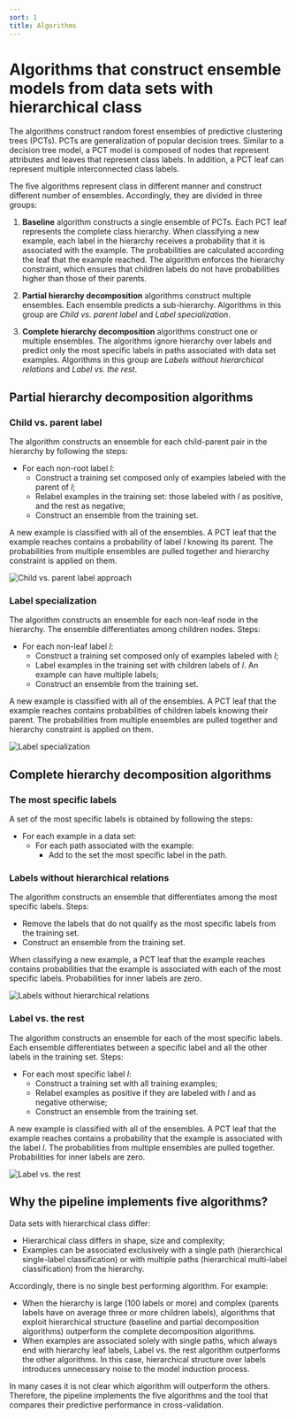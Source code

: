 ```yaml
---
sort: 1
title: Algorithms
---
```


# Algorithms that construct ensemble models from data sets with hierarchical class

The algorithms construct random forest ensembles of predictive clustering trees (PCTs). PCTs are generalization of popular decision trees. Similar to a decision tree model, a PCT model is composed of nodes that represent attributes and leaves that represent class labels. In addition, a PCT leaf can represent multiple interconnected class labels.

The five algorithms represent class in different manner and construct different number of ensembles. Accordingly, they are divided in three groups:

1. **Baseline** algorithm constructs a single ensemble of PCTs. Each PCT leaf represents the complete class hierarchy. When classifying a new example, each label in the hierarchy receives a probability that it is associated with the example. The probabilities are calculated according the leaf that the example reached. The algorithm enforces the hierarchy constraint, which ensures that children labels do not have probabilities higher than those of their parents.

2. **Partial hierarchy decomposition** algorithms construct multiple ensembles. Each ensemble predicts a sub-hierarchy. Algorithms in this group are *Child vs. parent label* and *Label specialization*.

3. **Complete hierarchy decomposition** algorithms construct one or multiple ensembles. The algorithms ignore hierarchy over labels and predict only the most specific labels in paths associated with data set examples. Algorithms in this group are *Labels without hierarchical relations* and *Label vs. the rest*.


## Partial hierarchy decomposition algorithms

### Child vs. parent label

The algorithm constructs an ensemble for each child-parent pair in the hierarchy by following the steps:

- For each non-root label *l*:
    - Construct a training set composed only of examples labeled with the parent of *l*;
    - Relabel examples in the training set: those labeled with *l* as positive, and the rest as negative;
    - Construct an ensemble from the training set.

A new example is classified with all of the ensembles. A PCT leaf that the example reaches contains a probability of label *l* knowing its parent. The probabilities from multiple ensembles are pulled together and hierarchy constraint is applied on them.

![Child vs. parent label approach](https://vedranav.github.io/hierarchy-decomposition-pipeline/images/tools/Child_vs_parent_label.png)

### Label specialization

The algorithm constructs an ensemble for each non-leaf node in the hierarchy. The ensemble differentiates among children nodes. Steps:

- For each non-leaf label *l*:
    - Construct a training set composed only of examples labeled with *l*;
    - Label examples in the training set with children labels of *l*. An example can have multiple labels;
    - Construct an ensemble from the training set.

A new example is classified with all of the ensembles. A PCT leaf that the example reaches contains probabilities of children labels knowing their parent. The probabilities from multiple ensembles are pulled together and hierarchy constraint is applied on them.

![Label specialization](https://vedranav.github.io/hierarchy-decomposition-pipeline/images/tools/Label_specialization.png)


## Complete hierarchy decomposition algorithms

### The most specific labels

A set of the most specific labels is obtained by following the steps:
- For each example in a data set:
    - For each path associated with the example:
        - Add to the set the most specific label in the path.

### Labels without hierarchical relations

The algorithm constructs an ensemble that differentiates among the most specific labels. Steps:
- Remove the labels that do not qualify as the most specific labels from the training set.
- Construct an ensemble from the training set.

When classifying a new example, a PCT leaf that the example reaches contains probabilities that the example is associated with each of the most specific labels. Probabilities for inner labels are zero.

![Labels without hierarchical relations](https://vedranav.github.io/hierarchy-decomposition-pipeline/images/tools/Labels_without_hierarchical_relations.png)

### Label vs. the rest

The algorithm constructs an ensemble for each of the most specific labels. Each ensemble differentiates between a specific label and all the other labels in the training set. Steps:
- For each most specific label *l*:
    - Construct a training set with all training examples;
    - Relabel examples as positive if they are labeled with *l* and as negative otherwise;
    - Construct an ensemble from the training set.

A new example is classified with all of the ensembles. A PCT leaf that the example reaches contains a probability that the example is associated with the label *l*. The probabilities from multiple ensembles are pulled together. Probabilities for inner labels are zero.

![Label vs. the rest](https://vedranav.github.io/hierarchy-decomposition-pipeline/images/tools/Label_vs_the_rest.png)


## Why the pipeline implements five algorithms?

Data sets with hierarchical class differ:

- Hierarchical class differs in shape, size and complexity;
- Examples can be associated exclusively with a single path (hierarchical single-label classification) or with multiple paths (hierarchical multi-label classification) from the hierarchy.

Accordingly, there is no single best performing algorithm. For example:

- When the hierarchy is large (100 labels or more) and complex (parents labels have on average three or more children labels), algorithms that exploit hierarchical structure (baseline and partial decomposition algorithms) outperform the complete decomposition algorithms.
- When examples are associated solely with single paths, which always end with hierarchy leaf labels, Label vs. the rest algorithm outperforms the other algorithms. In this case, hierarchical structure over labels introduces unnecessary noise to the model induction process.

In many cases it is not clear which algorithm will outperform the others. Therefore, the pipeline implements the five algorithms and the tool that compares their predictive performance in cross-validation.
